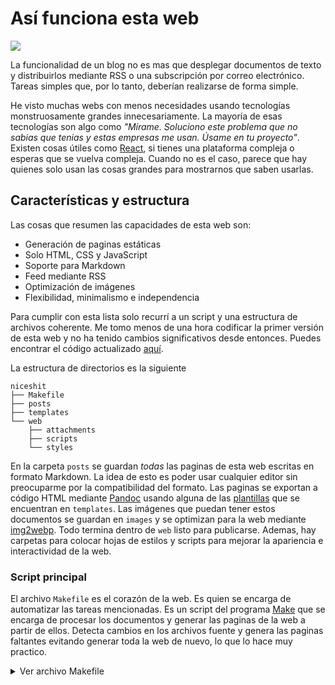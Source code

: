 # Así funciona esta web

![](attachments/pepe-hacker.webp)

La funcionalidad de un blog no es mas que desplegar documentos de texto y distribuirlos mediante RSS o una subscripción por correo electrónico. Tareas simples que, por lo tanto, deberían realizarse de forma simple.

He visto muchas webs con menos necesidades usando tecnologías monstruosamente grandes innecesariamente. La mayoría de esas tecnologías son algo como _"Mírame. Soluciono este problema que no sabias que tenias y estas empresas me usan. Úsame en tu proyecto"_. Existen cosas útiles como [React](https://reactjs.org/), si tienes una plataforma compleja o esperas que se vuelva compleja. Cuando no es el caso, parece que hay quienes solo usan las cosas grandes para mostrarnos que saben usarlas.

## Características y estructura

Las cosas que resumen las capacidades de esta web son:

- Generación de paginas estáticas
- Solo HTML, CSS y JavaScript
- Soporte para Markdown
- Feed mediante RSS
- Optimización de imágenes
- Flexibilidad, minimalismo e independencia

Para cumplir con esta lista solo recurrí a un script y una estructura de archivos coherente. Me tomo menos de una hora codificar la primer versión de esta web y no ha tenido cambios significativos desde entonces. Puedes encontrar el código actualizado [aquí](https://github.com/AstralCam/niceshit). 

La estructura de directorios es la siguiente

```
niceshit
├── Makefile
├── posts
├── templates
└── web
    ├── attachments
    ├── scripts
    └── styles
```

En la carpeta `posts` se guardan _todas_ las paginas de esta web escritas en formato Markdown. La idea de esto es poder usar cualquier editor sin preocuparme por la compatibilidad del formato. Las paginas se exportan a código HTML mediante [Pandoc](https://pandoc.org/) usando alguna de las [plantillas](https://pandoc.org/MANUAL.html#templates) que se encuentran en `templates`. Las imágenes que puedan tener estos documentos se guardan en `images` y se optimizan para la web mediante [img2webp](https://developers.google.com/speed/webp/). Todo termina dentro de `web` listo para publicarse. Ademas, hay carpetas para colocar hojas de estilos y scripts para mejorar la apariencia e interactividad de la web.

### Script principal

El archivo `Makefile` es el corazón de la web. Es quien se encarga de automatizar las tareas mencionadas. Es un script del programa [Make](https://www.gnu.org/software/make/) que se encarga de procesar los documentos y generar las paginas de la web a partir de ellos. Detecta cambios en los archivos fuente y genera las paginas faltantes evitando generar toda la web de nuevo, lo que lo hace muy practico.


<details>
<summary>Ver archivo Makefile</summary>
```bash
URL ?= https://niceshit.ml/

MD_NOTES := $(shell ls -b posts/*.md)
HTML_NOTES := $(shell ls -b posts/*.md \
							| sed -e 's,posts/,web/,g' -e 's/.md/.html/g')
PNG_IMAGES := $(shell ls -b images/*.png)
GIF_IMAGES := $(shell ls -b images/*.gif)
WEBP_IMAGES := $(shell ls -b images/* \
							 | sed -e 's,^,web/assets/,g' -e 's,.png,.webp,g' -e 's,.gif,.webp,g')

all: $(HTML_NOTES) $(WEBP_IMAGES)

web/%.html: posts/%.md
	@echo procesando "$<"
		@pandoc -s \
			--metadata title="$$(grep '^# ' $< | sed -e 's,# ,,g')" \
			--template templates/post.html \
			--css styles/main.css \
			--css styles/ui.css \
			--css styles/theme.css \
		"$<" -o "$@"

web/assets/images/%.webp: images/%.png
	@img2webp "$<" -o "$@"

web/assets/images/%.webp: images/%.gif
	@gif2webp "$<" -o "$@"

feed:
	@printf '<?xml version="1.0" encoding="UTF-8"?>\n<rss version="2.0">\n<channel>\n<title>NiceShit!</title>\n<link>https://niceshit.ml/</link>\n<description>Blog sobre ciencia, humanidades y tecnología.</description>\n' > web/feed.xml
	@for i in $(MD_NOTES); do \
		if [ $$i != 'posts/index.md' ] && [ $$i != 'posts/donaciones.md' ] && [ $$i != 'posts/404.md' ]; then \
			printf '<item>\n<title>%s</title>\n<link>%s</link>\n<guid>%s</guid>\n<description><![CDATA[ %s ]]></description>\n</item>\n' \
				"$$(grep '^# ' $$i | sed -e 's,# ,,g')" \
				"$$(echo "$(URL)$$i" | sed -e 's,posts/,,g' -e 's,.md,.html,g')" \
				"$$(echo "$(URL)$$i" | sed -e 's,posts/,,g' -e 's,.md,.html,g')" \
				"$$(pandoc $$i)" \
		; fi \
	;done >> web/feed.xml
	@printf '</channel>\n</rss>' >> web/feed.xml
	
clean:
	@rm web/*.html
```
</details>

Este Makefile permite manejar la web mediante comandos de consola. Estos son los disponibles.

- `make`: Genera las paginas nuevas paginas en HTML, actualiza las que han sido editadas y procesa las imágenes que aun no se han optimizado.
- `make feed`: Crea el feed RSS de todas las paginas sobreescribiendo el actual si este existe.
- `make clean`: Elimina todos los archivos HTML contenidos en la capeta `web`.

## Conclusión

Al final, todo esto es la manera en que he solucionado mi necesidad de un blog. Este pequeño sistema satisface mis necesidades y es suficiente para los pocos planes a futuro del blog. La intención principal es incentivar a crear webs propias sin acudir a software innecesario. Si alguien necesita algo que ya este hecho, recomiendo usar [WriteFreely](https://writefreely.org/) o [Blogit](https://pedantic.software/git/blogit) para usuarios que quieran algo mas mínimalista.

